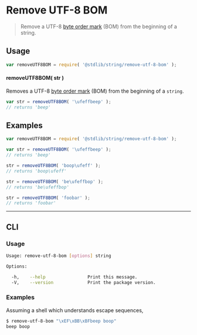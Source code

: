 # Remove UTF-8 BOM

> Remove a UTF-8 [byte order mark][bom] (BOM) from the beginning of a string.


<!-- <intro> -->

<!-- </intro> -->


<!-- <usage> -->

## Usage

``` javascript
var removeUTF8BOM = require( '@stdlib/string/remove-utf-8-bom' );
```

#### removeUTF8BOM( str )

Removes a UTF-8 [byte order mark][bom] (BOM) from the beginning of a `string`.


``` javascript
var str = removeUTF8BOM( '\ufeffbeep' );
// returns 'beep'
```

<!-- </usage> -->


<!-- <examples> -->

## Examples

``` javascript
var removeUTF8BOM = require( '@stdlib/string/remove-utf-8-bom' );

var str = removeUTF8BOM( '\ufeffbeep' );
// returns 'beep'

str = removeUTF8BOM( 'boop\ufeff' );
// returns 'boop\ufeff'

str = removeUTF8BOM( 'be\ufeffbop' );
// returns 'be\ufeffbop'

str = removeUTF8BOM( 'foobar' );
// returns 'foobar'
```

<!-- </examples> -->


<!-- <cli> -->

---

## CLI

<!-- <usage> -->

### Usage

``` bash
Usage: remove-utf-8-bom [options] string

Options:

  -h,    --help                Print this message.
  -V,    --version             Print the package version.
```

<!-- </usage> -->


<!-- <examples> -->

### Examples

Assuming a shell which understands escape sequences,

``` bash
$ remove-utf-8-bom "\xEF\xBB\xBFbeep boop"
beep boop
```

<!-- </examples> -->

<!-- </cli> -->


<!-- <links> -->

[bom]: https://en.wikipedia.org/wiki/Byte_order_mark#UTF-8

<!-- </links> -->
